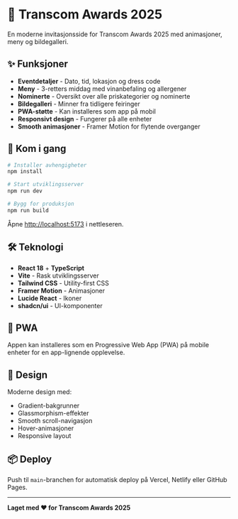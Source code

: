 # 🎉 Transcom Awards 2025

En moderne invitasjonsside for Transcom Awards 2025 med animasjoner, meny og bildegalleri.

## ✨ Funksjoner

- **Eventdetaljer** - Dato, tid, lokasjon og dress code
- **Meny** - 3-retters middag med vinanbefaling og allergener
- **Nominerte** - Oversikt over alle priskategorier og nominerte
- **Bildegalleri** - Minner fra tidligere feiringer
- **PWA-støtte** - Kan installeres som app på mobil
- **Responsivt design** - Fungerer på alle enheter
- **Smooth animasjoner** - Framer Motion for flytende overganger

## 🚀 Kom i gang

```bash
# Installer avhengigheter
npm install

# Start utviklingsserver
npm run dev

# Bygg for produksjon
npm run build
```

Åpne [http://localhost:5173](http://localhost:5173) i nettleseren.

## 🛠️ Teknologi

- **React 18** + **TypeScript**
- **Vite** - Rask utviklingsserver
- **Tailwind CSS** - Utility-first CSS
- **Framer Motion** - Animasjoner
- **Lucide React** - Ikoner
- **shadcn/ui** - UI-komponenter

## 📱 PWA

Appen kan installeres som en Progressive Web App (PWA) på mobile enheter for en app-lignende opplevelse.

## 🎨 Design

Moderne design med:
- Gradient-bakgrunner
- Glassmorphism-effekter
- Smooth scroll-navigasjon
- Hover-animasjoner
- Responsive layout

## 📦 Deploy

Push til `main`-branchen for automatisk deploy på Vercel, Netlify eller GitHub Pages.

---

**Laget med ❤️ for Transcom Awards 2025**

<!-- Deploy trigger: $(date) -->